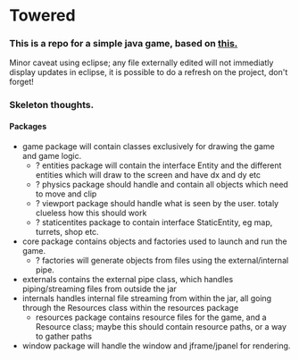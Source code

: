 Towered
=======
### This is a repo for a simple java game, based on <a href="http://towered.blogspot.com">this.</a>

Minor caveat using eclipse; any file externally edited will not immediatly display updates in eclipse, it is possible to
do a refresh on the project, don't forget!

### Skeleton thoughts.

#### Packages
 - game package will contain classes exclusively for drawing the game and game logic.
    - ? entities package will contain the interface Entity and the different entities which will draw to the screen and have dx and dy etc
    - ? physics package should handle and contain all objects which need to move and clip
    - ? viewport package should handle what is seen by the user. totaly clueless how this should work
    - ? staticentites package to contain interface StaticEntity, eg map, turrets, shop etc. 
 - core package contains objects and factories used to launch and run the game.
    - ? factories will generate objects from files using the external/internal pipe.
 - externals contains the external pipe class, which handles piping/streaming files from outside the jar
 - internals handles internal file streaming from within the jar, all going through the Resources class within the resources package
    - resources package contains resource files for the game, and a Resource class; maybe this should contain resource paths, or a way to gather paths
 - window package will handle the window and jframe/jpanel for rendering.
